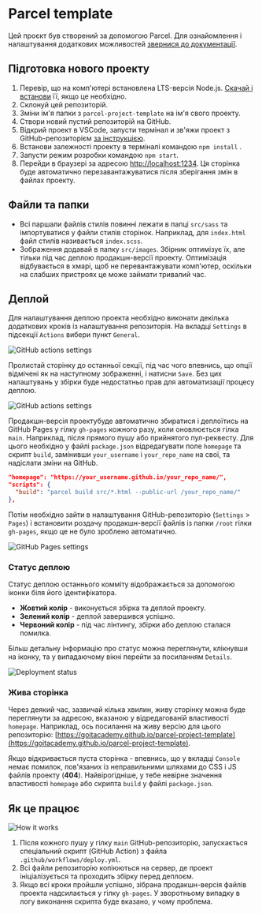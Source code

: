 # Parcel template

Цей проєкт був створений за допомогою Parcel. Для ознайомлення і налаштування
додаткових можливостей [звернися до документації](https://parceljs.org/).

## Підготовка нового проекту

1. Перевір, що на комп'ютері встановлена LTS-версія Node.js.
   [Скачай і встанови](https://nodejs.org/en/) її, якщо це необхідно.
2. Склонуй цей репозиторій.
3. Зміни ім'я папки з `parcel-project-template` на ім'я свого проекту.
4. Створи новий пустий репозиторій на GitHub.
5. Відкрий проект в VSCode, запусти термінал и зв'яжи проект з
   GitHub-репозиторієм
   [за інструкцією](https://docs.github.com/en/get-started/getting-started-with-git/managing-remote-repositories#changing-a-remote-repositorys-url).
6. Встанови залежності проекту в терміналі командою `npm install` .
7. Запусти режим розробки командою `npm start`.
8. Перейди в браузері за адресою [http://localhost:1234](http://localhost:1234).
   Ця сторінка буде автоматично перезавантажуватися після зберігання змін в
   файлах проекту.

## Файли та папки

- Всі паршали файлів стилів повинні лежати в папці `src/sass` та імпортуватися у
  файли стилів сторінок. Наприклад, для `index.html` файл стилів називається
  `index.scss`.
- Зображення додавай в папку `src/images`. Збірник оптимізує їх, але тільки під
  час деплою продакшн-версії проекту. Оптимізація відбувається в хмарі, щоб не
  перевантажувати комп'ютер, оскільки на слабших пристроях це може займати
  тривалий час.

## Деплой

Для налаштування деплою проекта необхідно виконати декілька додаткових кроків із
налаштування репозиторія. На вкладці `Settings` в підсекції `Actions` вибери
пункт `General`.

![GitHub actions settings](./assets/actions-config-step-1.png)

Пролистай сторінку до останньої секції, під час чого впевнись, що опції
відмічені як на наступному зображенні, і натисни `Save`. Без цих налаштувань у
збірки буде недостатньо прав для автоматизації процесу деплою.

![GitHub actions settings](./assets/actions-config-step-2.png)

Продакшн-версія проектубуде автоматично збиратися і деплоїтись на GitHub Pages у
гілку `gh-pages` кожного разу, коли оновлюється гілка `main`. Наприклад, після
прямого пушу або прийнятого пул-реквесту. Для цього необхідно у файлі
`package.json` відредагувати поле `homepage` та скрипт `build`, замінивши
`your_username` і `your_repo_name` на свої, та надіслати зміни на GitHub.

```json
"homepage": "https://your_username.github.io/your_repo_name/",
"scripts": {
  "build": "parcel build src/*.html --public-url /your_repo_name/"
},
```

Потім необхідно зайти в налаштування GitHub-репозиторію (`Settings` > `Pages`) і
встановити роздачу продакшн-версії файлів із папки `/root` гілки `gh-pages`,
якщо це не було зроблено автоматично.

![GitHub Pages settings](./assets/repo-settings.png)

### Статус деплою

Статус деплою останнього комміту відображається за допомогою іконки біля його
ідентифікатора.

- **Жовтий колір** - виконується збірка та деплой проекту.
- **Зелений колір** - деплой завершився успішно.
- **Червоний колір** - під час лінтингу, збірки або деплою сталася помилка.

Більш детальну інформацію про статус можна переглянути, клікнувши на іконку, та
у випадаючому вікні перейти за посиланням `Details`.

![Deployment status](./assets/status.png)

### Жива сторінка

Через деякий час, зазвичай кілька хвилин, живу сторінку можна буде переглянути
за адресою, вказаною у відредагованій властивості `homepage`. Наприклад, ось
посилання на живу версію для цього репозиторію:
[https://goitacademy.github.io/parcel-project-template](https://goitacademy.github.io/parcel-project-template).

Якщо відкривається пуста сторінка - впевнись, що у вкладці `Console` немає
помилок, пов'язаних із неправильними шляхами до CSS і JS файлів проекту
(**404**). Найвірогідніше, у тебе невірне значення властивості `homepage` або
скрипта `build` у файлі `package.json`.

## Як це працює

![How it works](./assets/how-it-works.png)

1. Після кожного пушу у гілку `main` GitHub-репозиторію, запускається
   спеціальний скрипт (GitHub Action) з файла `.github/workflows/deploy.yml`.
2. Всі файли репозиторію копіюються на сервер, де проект ініціалізується та
   проходить збірку перед деплоєм.
3. Якщо всі кроки пройшли успішно, зібрана продакшн-версія файлів проекта
   надсилається у гілку `gh-pages`. У зворотньому випадку в логу виконання
   скрипта буде вказано, у чому проблема.

